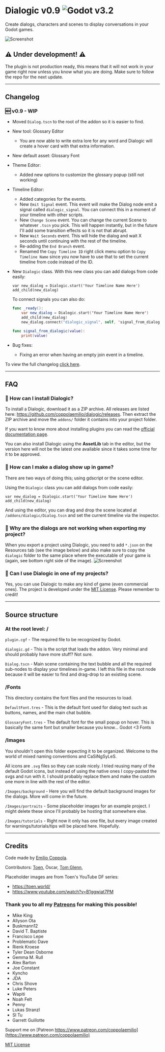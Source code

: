 # Dialogic v0.9 ![Godot v3.2](https://img.shields.io/badge/godot-v3.2.4-%23478cbf)
Create dialogs, characters and scenes to display conversations in your Godot games. 

![Screenshot](https://coppolaemilio.com/images/dialogic/dialogic08.png)

## ⚠️ Under development! ⚠️
The plugin is not production ready, this means that it will not work in your game right now unless you know what you are doing. Make sure to follow the repo for the next update.

---

## Changelog

### 🆕 v0.9 - WIP
  - Moved `Dialog.tscn` to the root of the addon so it is easier to find.
  - New tool: Glossary Editor
    - You are now able to write extra lore for any word and Dialogic will create a hover card with that extra information.
  - New default asset: Glossary Font
  - Theme Editor:
    - Added new options to customize the glossary popup (still not working)
  - Timeline Editor:
    - Added categories for the events.
    - New `Emit Signal` event. This event will make the Dialog node emit a signal called `dialogic_signal`. You can connect this in a moment of your timeline with other scripts.
    - New `Change Scene` event. You can change the current Scene to whatever `.tscn` you pick. This will happen instantly, but in the future I'll add some transition effects so it is not that abrupt.
    - New `Wait Seconds` event. This will hide the dialog and wait X seconds until continuing with the rest of the timeline. 
    - Re-adding the `End Branch` event.
    - Renamed the `Copy Timeline ID` right click menu option to `Copy Timeline Name` since you now have to use that to set the current timeline from code instead of the ID.
  - New `Dialogic` class. With this new class you can add dialogs from code easily:
    ```
    var new_dialog = Dialogic.start('Your Timeline Name Here')
    add_child(new_dialog)
    ```
    To connect signals you can also do:
    
    ```swift
    func _ready():
        var new_dialog = Dialogic.start('Your Timeline Name Here')
        add_child(new_dialog)
        new_dialog.connect("dialogic_signal", self, 'signal_from_dialogic')

    func signal_from_dialogic(value):
        print(value)
    ```

  - Bug fixes:
    - Fixing an error when having an empty join event in a timeline.

To view the full changelog [click here](https://github.com/coppolaemilio/dialogic/blob/master/CHANGELOG.md). 

---

## FAQ 
### 🔷 How can I install Dialogic?
To install a Dialogic, download it as a ZIP archive. All releases are listed here: https://github.com/coppolaemilio/dialogic/releases. Then extract the ZIP archive and move the `addons/` folder it contains into your project folder.

If you want to know more about installing plugins you can read the [official documentation page](https://docs.godotengine.org/en/stable/tutorials/plugins/editor/installing_plugins.html).

You can also install Dialogic using the **AssetLib** tab in the editor, but the version here will not be the latest one available since it takes some time for it to be approved.

### 🔷 How can I make a dialog show up in game?
There are two ways of doing this; using gdscript or the scene editor.

Using the `Dialogic` class you can add dialogs from code easily:

```
var new_dialog = Dialogic.start('Your Timeline Name Here')
add_child(new_dialog)
```
And using the editor, you can drag and drop the scene located at `/addons/dialogic/Dialog.tscn` and set the current timeline via the inspector.


### 🔷 Why are the dialogs are not working when exporting my project?
When you export a project using Dialogic, you need to add `*.json` on the Resources tab (see the image below) and also make sure to copy the `dialogic` folder to the same place where the executable of your game is (again, see bottom right side of the image).
![Screenshot](https://coppolaemilio.com/images/dialogic/exporting.png)

### 🔷 Can I use Dialogic in one of my projects?
Yes, you can use Dialogic to make any kind of game (even commercial ones). The project is developed under the [MIT License](https://github.com/coppolaemilio/dialogic/blob/master/LICENSE). Please remember to credit!

---

## Source structure

### At the root level: /
`plugin.cgf` - The required file to be recognized by Godot.

`dialogic.gd` - This is the script that loads the addon. Very minimal and should probably have more stuff? Not sure.

`Dialog.tscn` - Main scene containing the text bubble and all the required sub-nodes to display your timelines in-game. I left this file in the root node because it will be easier to find and drag-drop to an existing scene.

### /Fonts
This directory contains the font files and the resources to load. 

`DefaultFont.tres` - This is the default font used for dialog text such as buttons, names, and the main chat bubble.

`GlossaryFont.tres` - The default font for the small popup on hover. This is basically the same font but smaller because you know... Godot <3 Fonts

### /Images
You shouldn't open this folder expecting it to be organized. Welcome to the world of mixed naming conventions and CaSiNgSyLeS.

All icons are `.svg` files so they can scale nicely. I tried reusing many of the default Godot icons, but instead of using the native ones I copy-pasted the svgs and run with it. I should probably replace them and make the custom one more in line with the rest of the editor.

`/Images/background` - Here you will find the default background images for the dialogs. More will come in the future.

`/Images/portraits` - Some placeholder images for an example project. I might delete these since I'll probably be hosting that somewhere else.

`/Images/tutorials` - Right now it only has one file, but every image created for warnings/tutorials/tips will be placed here. Hopefully.

---

## Credits
Code made by [Emilio Coppola](https://github.com/coppolaemilio).

Contributors: [Toen](https://twitter.com/ToenAndreMC), Òscar, [Tom Glenn](https://github.com/tomglenn), 

Placeholder images are from Toen's YouTube DF series:
 - https://toen.world/
 - https://www.youtube.com/watch?v=B1ggwiat7PM

### Thank you to all my [Patreons](https://www.patreon.com/coppolaemilio) for making this possible!
- Mike King
- Allyson Ota
- Buskmann12
- David T. Baptiste
- Francisco Lepe
- Problematic Dave
- Rienk Kroese
- Tyler Dean Osborne
- Gemma M. Rull
- Alex Barton
- Joe Constant
- Kyncho
- JDA
- Chris Shove
- Luke Peters
- Wapiti
- Noah Felt
- Penny
- Lukas Stranzl
- Sl Tu
- Garrett Guillotte

Support me on [Patreon https://www.patreon.com/coppolaemilio](https://www.patreon.com/coppolaemilio)

[MIT License](https://github.com/coppolaemilio/dialogic/blob/master/LICENSE)